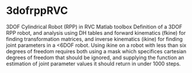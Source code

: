 # 3dofrppRVC
3DOF Cylindrical Robot (RPP) in RVC Matlab toolbox
Definition of a 3DOF RPP robot, and analysis using DH tables and forward kinematics (fkine) for finding transformation matrices, and inverse kinematics (ikine) for finding joint parameters in a <6DOF robot. Using ikine on a robot with less than six degrees of freedom requires both using a mask which specifices cartesian degrees of freedom that should be ignored, and supplying the function an estimation of joint parameter values it should return in under 1000 steps.
